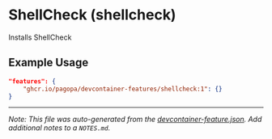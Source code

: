 
# ShellCheck (shellcheck)

Installs ShellCheck

## Example Usage

```json
"features": {
    "ghcr.io/pagopa/devcontainer-features/shellcheck:1": {}
}
```





---

_Note: This file was auto-generated from the [devcontainer-feature.json](devcontainer-feature.json).  Add additional notes to a `NOTES.md`._
